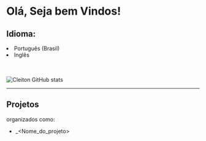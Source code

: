 <h1>Olá, Seja bem Vindos!</h1>
<h2>Idioma:</h2>    
<li>Português (Brasil)</li>
<li>Inglês</li>
<br/>
<br/>

![Cleiton GitHub stats](https://github-readme-stats.vercel.app/api?username=CleitonSousaa&show_icons=true&theme=transparent)

<hr/>


  ## Projetos   
  organizados como:   
  - <ambiente>_<Nome_do_projeto>   



